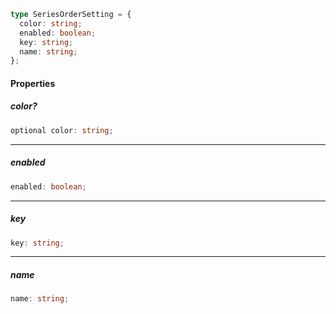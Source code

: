 ```ts
type SeriesOrderSetting = {
  color: string;
  enabled: boolean;
  key: string;
  name: string;
};
```

#### Properties

##### color?

```ts
optional color: string;
```

***

##### enabled

```ts
enabled: boolean;
```

***

##### key

```ts
key: string;
```

***

##### name

```ts
name: string;
```
